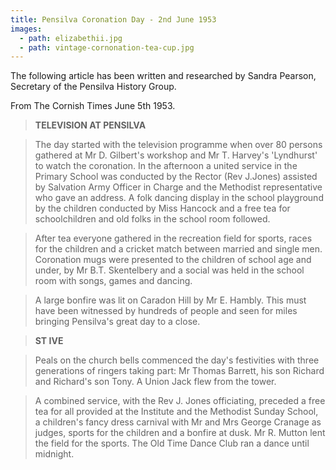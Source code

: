 ```yaml
---
title: Pensilva Coronation Day - 2nd June 1953
images:
  - path: elizabethii.jpg
  - path: vintage-cornonation-tea-cup.jpg
---
```


The following article has been written and researched by Sandra Pearson, Secretary of the Pensilva History Group.

From The Cornish Times June 5th 1953.

> <span> **TELEVISION AT PENSILVA**

> The day started with the television programme when over 80 persons gathered at Mr D. Gilbert's workshop and Mr T. Harvey's 'Lyndhurst' to watch the coronation. In the afternoon a united service in the Primary School was conducted by the Rector (Rev J.Jones) assisted by Salvation Army Officer in Charge and the Methodist representative who gave an address. A folk dancing display in the school playground by the children conducted by Miss Hancock and a free tea for schoolchildren and old folks in the school room followed.

> After tea everyone gathered in the recreation field for sports, races for the children and a cricket match between married and single men. Coronation mugs were presented to the children of school age and under, by Mr B.T. Skentelbery and a social was held in the school room with songs, games and dancing.

> A large bonfire was lit on Caradon Hill by Mr E. Hambly. This must have been witnessed by hundreds of people and seen for miles bringing Pensilva's great day to a close.

> **ST IVE**

> Peals on the church bells commenced the day's festivities with three generations of ringers taking part: Mr Thomas Barrett, his son Richard and Richard's son Tony. A Union Jack flew from the tower.

> A combined service, with the Rev J. Jones officiating, preceded a free tea for all provided at the Institute and the Methodist Sunday School, a children's fancy dress carnival with Mr and Mrs George Cranage as judges, sports for the children and a bonfire at dusk. Mr R. Mutton lent the field for the sports. The Old Time Dance Club ran a dance until midnight.</span>
